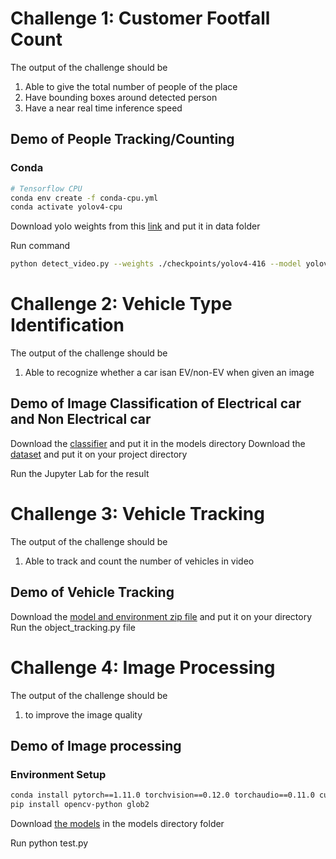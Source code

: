 # Challenge 1: Customer Footfall Count

The output of the challenge should be 
1. Able to give the total number of people of the place
2. Have bounding boxes around detected person
3. Have a near real time inference speed

## Demo of People Tracking/Counting
### Conda 

```bash
# Tensorflow CPU
conda env create -f conda-cpu.yml
conda activate yolov4-cpu
```
Download yolo weights from this [link](https://drive.google.com/file/d/1HAMEkUlBvqnuiON4t_0lqtO6ajjm32hB/view?usp=sharing) and put it in data folder

Run command 
```bash
python detect_video.py --weights ./checkpoints/yolov4-416 --model yolov4 --video ./data/video/test.mp4 --output ./detections/results.avi --count
```


# Challenge 2: Vehicle Type Identification

The output of the challenge should be 
1. Able to recognize whether a car isan EV/non-EV when given an image

## Demo of Image Classification of Electrical car and Non Electrical car

Download the [classifier](https://drive.google.com/file/d/1FwBUYNKR5QhlVsWs1ShXuxSn0nUZAEDV/view?usp=sharing) and put it in the models directory 
Download the [dataset](https://drive.google.com/drive/folders/10XrEbJxZMQd8sN4rnriJHW_RPHLpN4_g?usp=sharing) and put it on your project directory

Run the Jupyter Lab for the result

# Challenge 3: Vehicle Tracking

The output of the challenge should be 
1. Able to track and count the number of vehicles in video 

## Demo of Vehicle Tracking 

Download the [model and environment zip file](https://drive.google.com/file/d/1roBbxAKJan5lOeHLdlugnWD9x5qmhFTW/view?usp=sharing) and put it on your directory
Run the object_tracking.py file 

# Challenge 4: Image Processing

The output of the challenge should be
1. to improve the image quality

## Demo of Image processing 

### Environment Setup
```bash
conda install pytorch==1.11.0 torchvision==0.12.0 torchaudio==0.11.0 cudatoolkit=11.3 -c pytorch
pip install opencv-python glob2
```
Download [the models](https://drive.google.com/file/d/1DNQGm3qPTiALSaxZTP_Gb7A2oFQ7h3Mp/view?usp=sharing) in the models directory folder

Run python test.py
